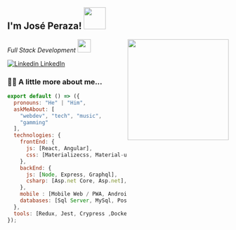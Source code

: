 <h2>I'm José Peraza! <img src="https://media.giphy.com/media/12oufCB0MyZ1Go/giphy.gif" width="50"></h2>
<img align='right' src="https://media.giphy.com/media/M9gbBd9nbDrOTu1Mqx/giphy.gif" width="230">
<p><em>Full Stack Development <img src="https://media.giphy.com/media/WUlplcMpOCEmTGBtBW/giphy.gif" width="30"> 
</em></p>

[![Linkedin](https://i.stack.imgur.com/gVE0j.png) LinkedIn](https://www.linkedin.com/in/jos%C3%A9-enrique-peraza-santamaria-b83097147/)

### 👨‍💻  A little more about me... 

```js
export default () => ({
  pronouns: "He" | "Him",
  askMeAbout: [
    "webdev", "tech", "music",
    "gamming"
  ],
  technologies: {
    frontEnd: {
      js: [React, Angular],
      css: [Materializecss, Material-ui, Bootstrap]
    },
    backEnd: {
      js: [Node, Express, Graphql],
      csharp: [Asp.net Core, Asp.net],
    },
    mobile : [Mobile Web / PWA, Android],
    databases: [Sql Server, MySql, Postgress, Mongodb]
  },
  tools: [Redux, Jest, Crypress ,Docker, Typescript],
});
```
